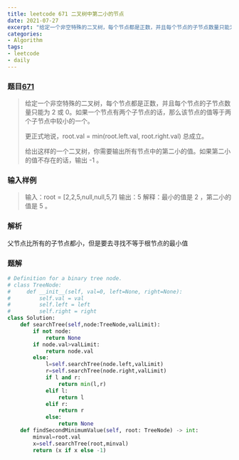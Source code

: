 ```yaml
---
title: leetcode 671 二叉树中第二小的节点
date: 2021-07-27
excerpt: "给定一个非空特殊的二叉树，每个节点都是正数，并且每个节点的子节点数量只能为2或0..."
categories: 
- Algorithm
tags: 
- leetcode
- daily
---
```


### 题目[671](https://leetcode-cn.com/problems/second-minimum-node-in-a-binary-tree)

> 给定一个非空特殊的二叉树，每个节点都是正数，并且每个节点的子节点数量只能为 2 或 0。如果一个节点有两个子节点的话，那么该节点的值等于两个子节点中较小的一个。
>
> 更正式地说，root.val = min(root.left.val, root.right.val) 总成立。
>
> 给出这样的一个二叉树，你需要输出所有节点中的第二小的值。如果第二小的值不存在的话，输出 -1 。

### 输入样例

> 输入：root = [2,2,5,null,null,5,7]
> 输出：5
> 解释：最小的值是 2 ，第二小的值是 5 。

### 解析

父节点比所有的子节点都小，但是要去寻找不等于根节点的最小值

### 题解

```python
# Definition for a binary tree node.
# class TreeNode:
#     def __init__(self, val=0, left=None, right=None):
#         self.val = val
#         self.left = left
#         self.right = right
class Solution:
    def searchTree(self,node:TreeNode,valLimit):
        if not node:
            return None
        if node.val>valLimit:
            return node.val
        else:
            l=self.searchTree(node.left,valLimit)
            r=self.searchTree(node.right,valLimit)
            if l and r:
                return min(l,r)
            elif l:
                return l
            elif r:
                return r
            else:
                return None
    def findSecondMinimumValue(self, root: TreeNode) -> int:
        minval=root.val
        x=self.searchTree(root,minval)
        return (x if x else -1)
```